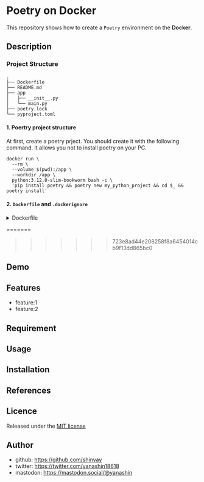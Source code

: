 # Poetry on Docker

This repository shows how to create a `Poetry` environment on the **Docker**.

## Description

### Project Structure

```shell
.
├── Dockerfile
├── README.md
├── app
│   ├── __init__.py
│   └── main.py
├── poetry.lock
└── pyproject.toml
```

#### 1. Poertry project structure

At first, create a poetry prject.
You should create it with the following command. It allows you not to install poetry on your PC.

```shell
docker run \
  --rm \
  --volume $(pwd):/app \
  --workdir /app \
  python:3.12.0-slim-bookworm bash -c \
  'pip install poetry && poetry new my_python_project && cd $_ && poetry install'
```

#### 2. `Dockerfile` and `.dockerignore`

<details>
<summary>Dockerfile</summary>

```dockerfile
FROM python:3.12.0-bookworm as builder

RUN pip install poetry

ENV POETRY_NO_INTERACTION=1 \
    POETRY_VIRTUALENVS_IN_PROJECT=1 \
    POETRY_VIRTUALENVS_CREATE=1 \
    POETRY_CACHE_DIR=/tmp/poetry_cache

RUN mkdir -p /app
WORKDIR /app
COPY pyproject.toml poetry.lock ./
RUN touch README.md

# RUN poetry install --without dev
RUN --mount=type=cache,target=$POETRY_CACHE_DIR poetry install --without dev --no-root


FROM python:3.12.0-slim-bookworm as runtime

ENV VIRTUAL_ENV=/app/.venv \
    PATH="/app/.venv/bin:$PATH"

COPY --from=builder ${VIRTUAL_ENV} ${VIRTUAL_ENV}

COPY my_python_project ./app

CMD ["python", "-m", "app.main"]
```

<<<<<<< HEAD
</details>

=======
>>>>>>> 723e8ad44e208258f8a6454014cb9f13dd865bc0
## Demo

## Features

- feature:1
- feature:2

## Requirement

## Usage

## Installation

## References

## Licence

Released under the [MIT license](https://gist.githubusercontent.com/shinyay/56e54ee4c0e22db8211e05e70a63247e/raw/34c6fdd50d54aa8e23560c296424aeb61599aa71/LICENSE)

## Author

- github: <https://github.com/shinyay>
- twitter: <https://twitter.com/yanashin18618>
- mastodon: <https://mastodon.social/@yanashin>
